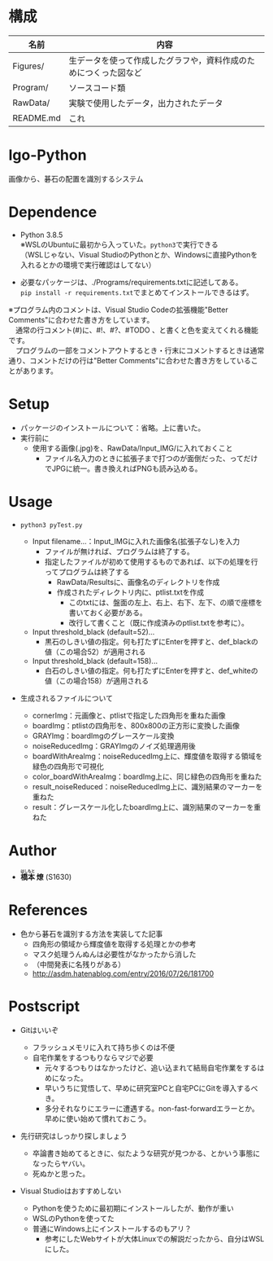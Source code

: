 # 構成
|  名前  |  内容  |
| ---- | ---- |
|  Figures/  |  生データを使って作成したグラフや，資料作成のためにつくった図など  |
|  Program/  |  ソースコード類  |
|  RawData/  |  実験で使用したデータ，出力されたデータ  |
|  README.md  |  これ  |

# Igo-Python
画像から、碁石の配置を識別するシステム

# Dependence
- Python 3.8.5  
※WSLのUbuntuに最初から入っていた。`python3`で実行できる  
（WSLじゃない、Visual StudioのPythonとか、Windowsに直接Pythonを入れるとかの環境で実行確認はしてない）
  
- 必要なパッケージは、./Programs/requirements.txtに記述してある。  
`pip install -r requirements.txt`でまとめてインストールできるはず。  
  
※プログラム内のコメントは、Visual Studio Codeの拡張機能"Better Comments"に合わせた書き方をしています。  
　通常の行コメント(#)に、#!、#?、#TODO 、と書くと色を変えてくれる機能です。  
　プログラムの一部をコメントアウトするとき・行末にコメントするときは通常通り、コメントだけの行は"Better Comments"に合わせた書き方をしていることがあります。

# Setup
- パッケージのインストールについて：省略。上に書いた。
- 実行前に
    - 使用する画像(.jpg)を、RawData/Input_IMG/に入れておくこと
        - ファイル名入力のときに拡張子まで打つのが面倒だった、ってだけでJPGに統一。書き換えればPNGも読み込める。

# Usage
- `python3 pyTest.py`
    - Input filename...：Input_IMGに入れた画像名(拡張子なし)を入力
        - ファイルが無ければ、プログラムは終了する。
        - 指定したファイルが初めて使用するものであれば、以下の処理を行ってプログラムは終了する
            - RawData/Resultsに、画像名のディレクトリを作成
            - 作成されたディレクトリ内に、ptlist.txtを作成
                - このtxtには、盤面の左上、右上、右下、左下、の順で座標を書いておく必要がある。
                - 改行して書くこと（既に作成済みのptlist.txtを参考に）。
    - Input threshold_black (default=52)...
        - 黒石のしきい値の指定。何も打たずにEnterを押すと、def_blackの値（この場合52）が適用される
    - Input threshold_black (default=158)...
        - 白石のしきい値の指定。何も打たずにEnterを押すと、def_whiteの値（この場合158）が適用される

- 生成されるファイルについて
    - cornerImg：元画像と、ptlistで指定した四角形を重ねた画像
    - boardImg：ptlistの四角形を、800x800の正方形に変換した画像
    - GRAYImg：boardImgのグレースケール変換
    - noiseReducedImg：GRAYImgのノイズ処理適用後
    - boardWithAreaImg：noiseReducedImg上に、輝度値を取得する領域を緑色の四角形で可視化
    - color_boardWithAreaImg：boardImg上に、同じ緑色の四角形を重ねた
    - result_noiseReduced：noiseReducedImg上に、識別結果のマーカーを重ねた
    - result：グレースケール化したboardImg上に、識別結果のマーカーを重ねた


# Author
- <b><ruby>橋本<rt>はしもと</rt></ruby> 燎</b> (S1630)

# References
- 色から碁石を識別する方法を実装してた記事
    - 四角形の領域から輝度値を取得する処理とかの参考
    - マスク処理うんぬんは必要性がなかったから消した
    - （中間発表に名残りがある）
    - http://asdm.hatenablog.com/entry/2016/07/26/181700

# Postscript
- Gitはいいぞ
    - フラッシュメモリに入れて持ち歩くのは不便
    - 自宅作業をするつもりならマジで必要
        - 元々するつもりはなかったけど、追い込まれて結局自宅作業をするはめになった。
        - 早いうちに覚悟して、早めに研究室PCと自宅PCにGitを導入するべき。
        - 多分それなりにエラーに遭遇する。non-fast-forwardエラーとか。早めに使い始めて慣れておこう。

- 先行研究はしっかり探しましょう
    - 卒論書き始めてるときに、似たような研究が見つかる、とかいう事態になったらヤバい。
    - 死ぬかと思った。

- Visual Studioはおすすめしない
    - Pythonを使うために最初期にインストールしたが、動作が重い
    - WSLのPythonを使ってた
    - 普通にWindows上にインストールするのもアリ？
        - 参考にしたWebサイトが大体Linuxでの解説だったから、自分はWSLにした。